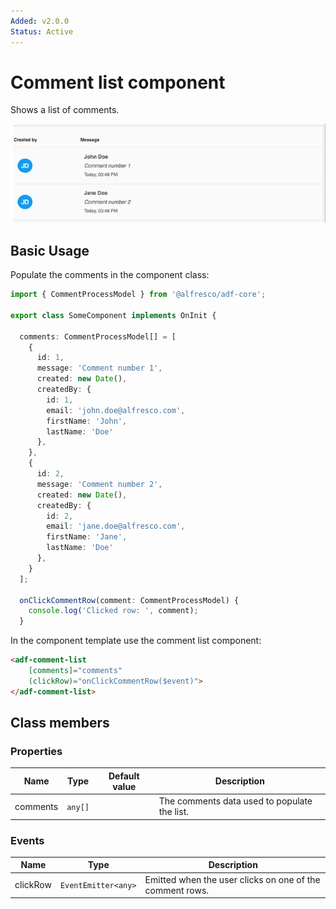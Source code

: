 ```yaml
---
Added: v2.0.0
Status: Active
---
```

# Comment list component

Shows a list of comments.

![ADF Comment List](../docassets/images/adf-comment-list.png)

## Basic Usage

Populate the comments in the component class:

```ts
import { CommentProcessModel } from '@alfresco/adf-core';

export class SomeComponent implements OnInit {

  comments: CommentProcessModel[] = [
    {
      id: 1,
      message: 'Comment number 1',
      created: new Date(),
      createdBy: {
        id: 1,
        email: 'john.doe@alfresco.com',
        firstName: 'John',
        lastName: 'Doe'
      },
    },
    {
      id: 2,
      message: 'Comment number 2',
      created: new Date(),
      createdBy: {
        id: 2,
        email: 'jane.doe@alfresco.com',
        firstName: 'Jane',
        lastName: 'Doe'
      },
    }
  ];

  onClickCommentRow(comment: CommentProcessModel) {
    console.log('Clicked row: ', comment);
  }
```

In the component template use the comment list component:

```html
<adf-comment-list
    [comments]="comments"
    (clickRow)="onClickCommentRow($event)">
</adf-comment-list>
```

## Class members

### Properties

| Name | Type | Default value | Description |
| ---- | ---- | ------------- | ----------- |
| comments | `any[]` |  | The comments data used to populate the list.  |

### Events

| Name | Type | Description |
| ---- | ---- | ----------- |
| clickRow | `EventEmitter<any>` | Emitted when the user clicks on one of the comment rows. |
